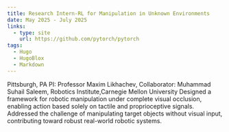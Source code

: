 ```yaml
---
title: Research Intern-RL for Manipulation in Unknown Environments
date: May 2025 - July 2025
links:
  - type: site
    url: https://github.com/pytorch/pytorch
tags:
  - Hugo
  - HugoBlox
  - Markdown
---
```


Pittsburgh, PA
PI: Professor Maxim Likhachev, Collaborator: Muhammad Suhail Saleem, Robotics Institute,Carnegie Mellon University 
Designed a framework for robotic manipulation under complete visual occlusion, enabling
action based solely on tactile and proprioceptive signals.
Addressed the challenge of manipulating target objects without visual input, contributing
toward robust real-world robotic systems.

<!--more-->
